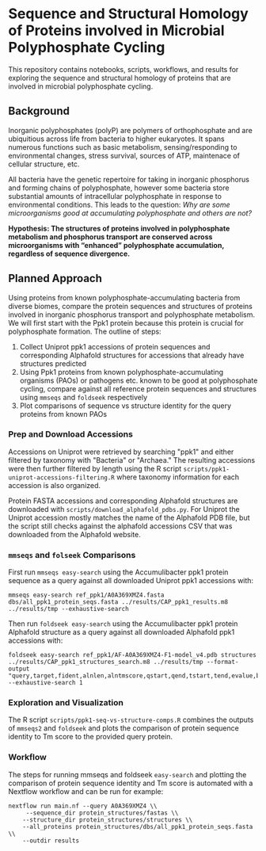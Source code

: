 # Sequence and Structural Homology of Proteins involved in Microbial Polyphosphate Cycling
This repository contains notebooks, scripts, workflows, and results for exploring the sequence and structural homology of proteins that are involved in microbial polyphosphate cycling.

## Background
Inorganic polyphosphates (polyP) are polymers of orthophosphate and are ubiquitious across life from bacteria to higher eukaryotes. It spans numerous functions such as basic metabolism, sensing/responding to environmental changes, stress survival, sources of ATP, maintenace of cellular structure, etc.

All bacteria have the genetic repertoire for taking in inorganic phosphorus and forming chains of polyphosphate, however some bacteria store substantial amounts of intracellular polyphosphate in response to environmental conditions. This leads to the question: _Why are some microorganisms good at accumulating polyphosphate and others are not?_

**Hypothesis: The structures of proteins involved in polyphosphate metabolism and phosphorus transport are conserved across microorganisms with “enhanced” polyphosphate accumulation, regardless of sequence divergence.**

## Planned Approach
Using proteins from known polyphosphate-accumulating bacteria from diverse biomes, compare the protein sequences and structures of proteins involved in inorganic phosphorus transport and polyphosphate metabolism. We will first start with the Ppk1 protein because this protein is crucial for polyphosphate formation. The outline of steps:

1. Collect Uniprot ppk1 accessions of protein sequences and corresponding Alphafold structures for accessions that already have structures predicted
2. Using Ppk1 proteins from known polyphosphate-accumulating organisms (PAOs) or pathogens etc. known to be good at polyphosphate cycling, compare against all reference protein sequences and structures using `mmseqs` and `foldseek` respectively
3. Plot comparisons of sequence vs structure identity for the query proteins from known PAOs

### Prep and Download Accessions
Accessions on Uniprot were retrieved by searching "ppk1" and either filtered by taxonomy with "Bacteria" or "Archaea." The resulting accessions were then further filtered by length using the R script `scripts/ppk1-uniprot-accessions-filtering.R` where taxonomy information for each accession is also organized.

Protein FASTA accessions and corresponding Alphafold structures are downloaded with `scripts/download_alphafold_pdbs.py`. For Uniprot the Uniprot accession mostly matches the name of the Alphafold PDB file, but the script still checks against the alphafold accessions CSV that was downloaded from the Alphafold website.

### `mmseqs` and `folseek` Comparisons
First run `mmseqs easy-search` using the Accumulibacter ppk1 protein sequence as a query against all downloaded Uniprot ppk1 accessions with:
```
mmseqs easy-search ref_ppk1/A0A369XMZ4.fasta dbs/all_ppk1_protein_seqs.fasta ../results/CAP_ppk1_results.m8 ../results/tmp --exhaustive-search
```

Then run `foldseek easy-search` using the Accumulibacter ppk1 protein Alphafold structure as a query against all downloaded Alphafold ppk1 accessions with:
```
foldseek easy-search ref_ppk1/AF-A0A369XMZ4-F1-model_v4.pdb structures ../results/CAP_ppk1_structures_search.m8 ../results/tmp --format-output "query,target,fident,alnlen,alntmscore,qstart,qend,tstart,tend,evalue,bits" --exhaustive-search 1
```
### Exploration and Visualization
The R script `scripts/ppk1-seq-vs-structure-comps.R` combines the outputs of `mmseqs2` and `foldseek` and plots the comparison of protein sequence identity to Tm score to the provided query protein.

### Workflow
The steps for running mmseqs and foldseek `easy-search` and plotting the comparison of protein sequence identity and Tm score is automated with a Nextflow workflow and can be run for example:

```
nextflow run main.nf --query A0A369XMZ4 \\
     --sequence_dir protein_structures/fastas \\
    --structure_dir protein_structures/structures \\
    --all_proteins protein_structures/dbs/all_ppk1_protein_seqs.fasta \\
    --outdir results
```
